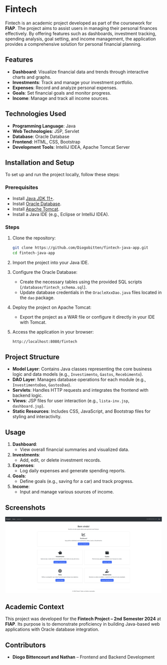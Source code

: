 # Fintech

Fintech is an academic project developed as part of the coursework for **FIAP**. The project aims to assist users in managing their personal finances effectively. By offering features such as dashboards, investment tracking, spending analysis, goal setting, and income management, the application provides a comprehensive solution for personal financial planning.

## Features

- **Dashboard**: Visualize financial data and trends through interactive charts and graphs.
- **Investments**: Track and manage your investment portfolio.
- **Expenses**: Record and analyze personal expenses.
- **Goals**: Set financial goals and monitor progress.
- **Income**: Manage and track all income sources.

## Technologies Used

- **Programming Language**: Java
- **Web Technologies**: JSP, Servlet
- **Database**: Oracle Database
- **Frontend**: HTML, CSS, Bootstrap
- **Development Tools**: IntelliJ IDEA, Apache Tomcat Server

## Installation and Setup

To set up and run the project locally, follow these steps:

### Prerequisites

- Install [Java JDK 11+](https://www.oracle.com/java/technologies/javase-jdk11-downloads.html).
- Install [Oracle Database](https://www.oracle.com/database/technologies/oracle-database-software-downloads.html).
- Install [Apache Tomcat](https://tomcat.apache.org/).
- Install a Java IDE (e.g., Eclipse or IntelliJ IDEA).

### Steps

1. Clone the repository:
   ```bash
   git clone https://github.com/Diogobitten/fintech-java-app.git
   cd fintech-java-app
   ```

2. Import the project into your Java IDE.

3. Configure the Oracle Database:
   - Create the necessary tables using the provided SQL scripts (`/database/fintech_schema.sql`).
   - Update database credentials in the `OracleXxxDao.java` files located in the `dao` package.

4. Deploy the project on Apache Tomcat:
   - Export the project as a WAR file or configure it directly in your IDE with Tomcat.

5. Access the application in your browser:
   ```bash
   http://localhost:8080/fintech
   ```

## Project Structure

- **Model Layer**: Contains Java classes representing the core business logic and data models (e.g., `Investimento`, `Gastos`, `Recebimento`).
- **DAO Layer**: Manages database operations for each module (e.g., `InvestimentoDao`, `GastosDao`).
- **Servlets**: Handles HTTP requests and integrates the frontend with backend logic.
- **Views**: JSP files for user interaction (e.g., `lista-inv.jsp`, `dashboard.jsp`).
- **Static Resources**: Includes CSS, JavaScript, and Bootstrap files for styling and interactivity.

## Usage

1. **Dashboard**:
   - View overall financial summaries and visualized data.
2. **Investments**:
   - Add, edit, or delete investment records.
3. **Expenses**:
   - Log daily expenses and generate spending reports.
4. **Goals**:
   - Define goals (e.g., saving for a car) and track progress.
5. **Income**:
   - Input and manage various sources of income.

## Screenshots

![homepage-screenshot](homepage.PNG)

## Academic Context

This project was developed for the **Fintech Project – 2nd Semester 2024** at **FIAP**. Its purpose is to demonstrate proficiency in building Java-based web applications with Oracle database integration.

## Contributors

- **Diogo Bittencourt and Nathan** – Frontend and Backend Development
